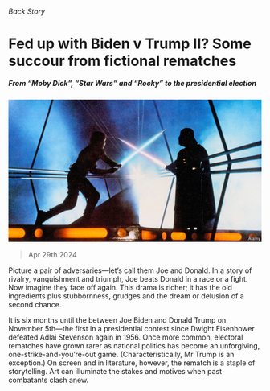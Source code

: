 ###### Back Story

# Fed up with Biden v Trump II? Some succour from fictional rematches 

##### From “Moby Dick”, “Star Wars” and “Rocky” to the presidential election 

![image](images/20240504_CUP003.jpg) 

> Apr 29th 2024 

Picture a pair of adversaries—let’s call them Joe and Donald. In a story of rivalry, vanquishment and triumph, Joe beats Donald in a race or a fight. Now imagine they face off again. This drama is richer; it has the old ingredients plus stubbornness, grudges and the dream or delusion of a second chance.

It is six months until the  between Joe Biden and Donald Trump on November 5th—the first in a presidential contest since Dwight Eisenhower defeated Adlai Stevenson again in 1956. Once more common, electoral rematches have grown rarer as national politics has become an unforgiving, one-strike-and-you’re-out game. (Characteristically, Mr Trump is an exception.) On screen and in literature, however, the rematch is a staple of storytelling. Art can illuminate the stakes and motives when past combatants clash anew.

